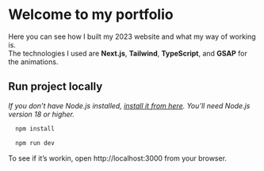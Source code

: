 # Welcome to my portfolio

Here you can see how I built my 2023 website and what my way of working is.  
The technologies I used are **Next.js**, **Tailwind**, **TypeScript**, and **GSAP** for the animations.

## Run project locally

_If you don’t have Node.js installed, [install it from here](https://nodejs.org/en). You’ll need Node.js version 18 or higher._

```bash
  npm install
```
```bash
  npm run dev
```

To see if it’s workin, open http://localhost:3000 from your browser.
